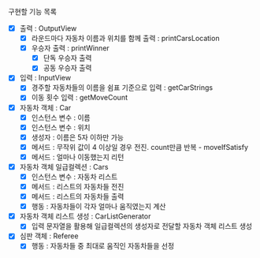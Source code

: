 구현할 기능 목록
- [x] 출력 : OutputView
  - [x] 라운드마다 자동차 이름과 위치를 함께 출력 : printCarsLocation
  - [x] 우승자 출력 : printWinner
    - [x] 단독 우승자 출력 
    - [x] 공동 우승자 출력
- [x] 입력 : InputView
  - [x] 경주할 자동차들의 이름을 쉼표 기준으로 입력 : getCarStrings
  - [x] 이동 횟수 입력 : getMoveCount
- [x] 자동차 객체 : Car
  - [x] 인스턴스 변수 : 이름
  - [x] 인스턴스 변수 : 위치
  - [x] 생성자 : 이름은 5자 이하만 가능
  - [x] 메서드 : 무작위 값이 4 이상일 경우 전진. count만큼 반복 - moveIfSatisfy
  - [x] 메서드 : 얼마나 이동했는지 리턴
- [x] 자동차 객체 일급컬렉션 : Cars
  - [x] 인스턴스 변수 : 자동차 리스트
  - [x] 메서드 : 리스트의 자동차들 전진
  - [x] 메서드 : 리스트의 자동차들 출력
  - [x] 행동 : 자동차들이 각자 얼마나 움직였는지 계산
- [x] 자동차 객체 리스트 생성 : CarListGenerator
  - [x] 입력 문자열을 활용해 일급컬렉션의 생성자로 전달할 자동차 객체 리스트 생성
- [x] 심판 객체 : Referee
  - [x] 행동 : 자동차들 중 최대로 움직인 자동차들을 선정 
